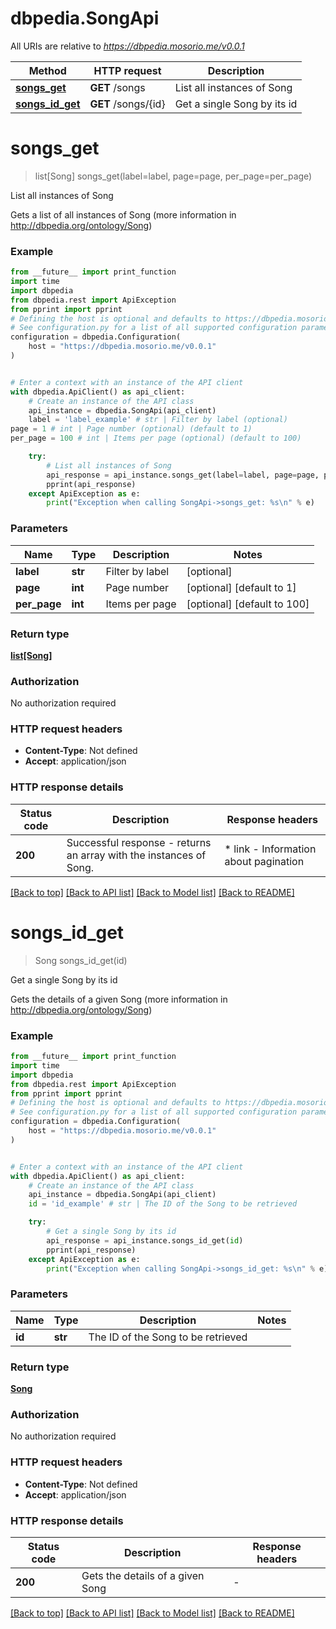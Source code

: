 # dbpedia.SongApi

All URIs are relative to *https://dbpedia.mosorio.me/v0.0.1*

Method | HTTP request | Description
------------- | ------------- | -------------
[**songs_get**](SongApi.md#songs_get) | **GET** /songs | List all instances of Song
[**songs_id_get**](SongApi.md#songs_id_get) | **GET** /songs/{id} | Get a single Song by its id


# **songs_get**
> list[Song] songs_get(label=label, page=page, per_page=per_page)

List all instances of Song

Gets a list of all instances of Song (more information in http://dbpedia.org/ontology/Song)

### Example

```python
from __future__ import print_function
import time
import dbpedia
from dbpedia.rest import ApiException
from pprint import pprint
# Defining the host is optional and defaults to https://dbpedia.mosorio.me/v0.0.1
# See configuration.py for a list of all supported configuration parameters.
configuration = dbpedia.Configuration(
    host = "https://dbpedia.mosorio.me/v0.0.1"
)


# Enter a context with an instance of the API client
with dbpedia.ApiClient() as api_client:
    # Create an instance of the API class
    api_instance = dbpedia.SongApi(api_client)
    label = 'label_example' # str | Filter by label (optional)
page = 1 # int | Page number (optional) (default to 1)
per_page = 100 # int | Items per page (optional) (default to 100)

    try:
        # List all instances of Song
        api_response = api_instance.songs_get(label=label, page=page, per_page=per_page)
        pprint(api_response)
    except ApiException as e:
        print("Exception when calling SongApi->songs_get: %s\n" % e)
```

### Parameters

Name | Type | Description  | Notes
------------- | ------------- | ------------- | -------------
 **label** | **str**| Filter by label | [optional] 
 **page** | **int**| Page number | [optional] [default to 1]
 **per_page** | **int**| Items per page | [optional] [default to 100]

### Return type

[**list[Song]**](Song.md)

### Authorization

No authorization required

### HTTP request headers

 - **Content-Type**: Not defined
 - **Accept**: application/json

### HTTP response details
| Status code | Description | Response headers |
|-------------|-------------|------------------|
**200** | Successful response - returns an array with the instances of Song. |  * link - Information about pagination <br>  |

[[Back to top]](#) [[Back to API list]](../README.md#documentation-for-api-endpoints) [[Back to Model list]](../README.md#documentation-for-models) [[Back to README]](../README.md)

# **songs_id_get**
> Song songs_id_get(id)

Get a single Song by its id

Gets the details of a given Song (more information in http://dbpedia.org/ontology/Song)

### Example

```python
from __future__ import print_function
import time
import dbpedia
from dbpedia.rest import ApiException
from pprint import pprint
# Defining the host is optional and defaults to https://dbpedia.mosorio.me/v0.0.1
# See configuration.py for a list of all supported configuration parameters.
configuration = dbpedia.Configuration(
    host = "https://dbpedia.mosorio.me/v0.0.1"
)


# Enter a context with an instance of the API client
with dbpedia.ApiClient() as api_client:
    # Create an instance of the API class
    api_instance = dbpedia.SongApi(api_client)
    id = 'id_example' # str | The ID of the Song to be retrieved

    try:
        # Get a single Song by its id
        api_response = api_instance.songs_id_get(id)
        pprint(api_response)
    except ApiException as e:
        print("Exception when calling SongApi->songs_id_get: %s\n" % e)
```

### Parameters

Name | Type | Description  | Notes
------------- | ------------- | ------------- | -------------
 **id** | **str**| The ID of the Song to be retrieved | 

### Return type

[**Song**](Song.md)

### Authorization

No authorization required

### HTTP request headers

 - **Content-Type**: Not defined
 - **Accept**: application/json

### HTTP response details
| Status code | Description | Response headers |
|-------------|-------------|------------------|
**200** | Gets the details of a given Song |  -  |

[[Back to top]](#) [[Back to API list]](../README.md#documentation-for-api-endpoints) [[Back to Model list]](../README.md#documentation-for-models) [[Back to README]](../README.md)

